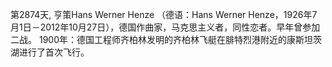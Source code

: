 第2874天, 亨策Hans Werner Henze （德语：Hans Werner Henze，1926年7月1日－2012年10月27日），德国作曲家，马克思主义者，同性恋者。早年曾参加二战。
1900年：德国工程师齐柏林发明的齐柏林飞艇在腓特烈港附近的康斯坦茨湖进行了首次飞行。